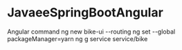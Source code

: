 # JavaeeSpringBootAngular

Angular command
ng new bike-ui --routing
ng set --global packageManager=yarn
ng g service service/bike
